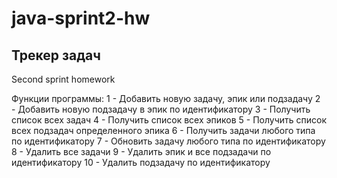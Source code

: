 # java-sprint2-hw
## Трекер задач

Second sprint homework

Функции программы:
1 - Добавить новую задачу, эпик или подзадачу
2 - Добавить новую подзадачу в эпик по идентификатору
3 - Получить список всех задач
4 - Получить список всех эпиков
5 - Получить список всех подзадач определенного эпика
6 - Получить задачи любого типа по идентификатору
7 - Обновить задачу любого типа по идентификатору
8 - Удалить все задачи
9 - Удалить эпик и все подзадачи по идентификатору
10 - Удалить подзадачу по идентификатору


